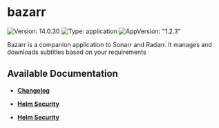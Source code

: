 # bazarr

![Version: 14.0.30](https://img.shields.io/badge/Version-14.0.30-informational?style=flat-square) ![Type: application](https://img.shields.io/badge/Type-application-informational?style=flat-square) ![AppVersion: "1.2.3"](https://img.shields.io/badge/AppVersion-"1.2.3"-informational?style=flat-square)

Bazarr is a companion application to Sonarr and Radarr. It manages and downloads subtitles based on your requirements

## Available Documentation

- [**Changelog**](CHANGELOG)

- [**Helm Security**](container-security)

- [**Helm Security**](helm-security)

